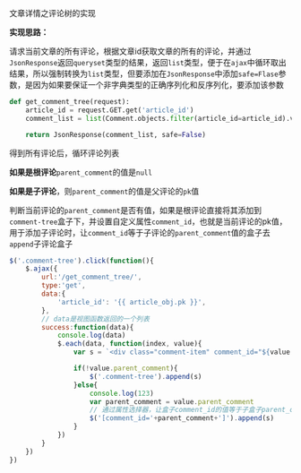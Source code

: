 文章详情之评论树的实现

**实现思路：**

请求当前文章的所有评论，根据文章id获取文章的所有的评论，并通过`JsonResponse`返回`queryset`类型的结果，返回`list`类型，便于在`ajax`中循环取出结果，所以强制转换为`list`类型，但要添加在`JsonResponse`中添加`safe=Flase`参数，是因为如果要保证一个非字典类型的正确序列化和反序列化，要添加该参数

```python
def get_comment_tree(request):
    article_id = request.GET.get('article_id')
    comment_list = list(Comment.objects.filter(article_id=article_id).values('pk', 'content', 'parent_comment'))

    return JsonResponse(comment_list, safe=False)
```



得到所有评论后，循环评论列表

**如果是根评论**`parent_comment`的值是`null`

**如果是子评论**，则`parent_comment`的值是父评论的`pk`值

判断当前评论的`parent_comment`是否有值，如果是根评论直接将其添加到`comment-tree`盒子下，并设置自定义属性`comment_id`，也就是当前评论的pk值，用于添加子评论时，让`comment_id`等于子评论的`parent_comment`值的盒子去`append`子评论盒子

```javascript
$('.comment-tree').click(function(){
    $.ajax({
        url:'/get_comment_tree/',
        type:'get',
        data:{
            'article_id': '{{ article_obj.pk }}',
        },
        // data是视图函数返回的一个列表
        success:function(data){
            console.log(data)
            $.each(data, function(index, value){
                var s = `<div class="comment-item" comment_id="${value.pk}">${value.content}</div>`

                if(!value.parent_comment){
                    $('.comment-tree').append(s)
                }else{
                    console.log(123)
                    var parent_comment = value.parent_comment
                    // 通过属性选择器，让盒子comment_id的值等于子盒子parent_comment的值的盒子去添加
                    $('[comment_id='+parent_comment+']').append(s)
                }
            })
        }
    })
})
```



